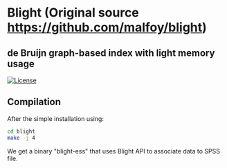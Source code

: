 # Blight (Original source https://github.com/malfoy/blight)

## de Bruijn graph-based index with light memory usage

[![License](http://img.shields.io/:license-affero-blue.svg)](http://www.gnu.org/licenses/agpl-3.0.en.html)


## Compilation
After the simple installation using:

```sh
cd blight
make -j 4
```

We get a binary "blight-ess" that uses Blight API to associate data to SPSS file. 













